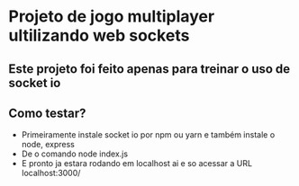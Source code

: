 # Projeto de jogo multiplayer ultilizando web sockets

## Este projeto foi feito apenas para treinar o uso de socket io

## Como testar?
- Primeiramente instale socket io por npm ou yarn e também instale o node, express
- De o comando node index.js
- E pronto ja estara rodando em localhost ai e so acessar a URL localhost:3000/
